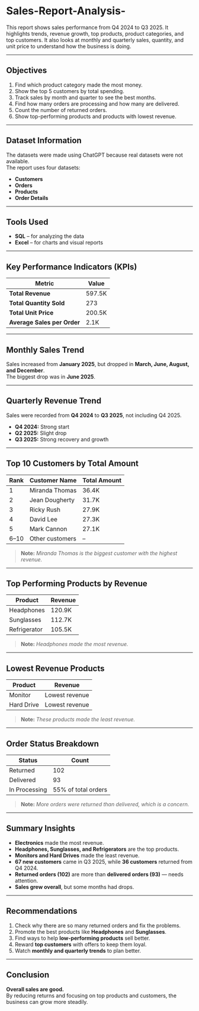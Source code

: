 # Sales-Report-Analysis-
This report shows sales performance from Q4 2024 to Q3 2025. It highlights trends, revenue growth, top products, product categories, and top customers. It also looks at monthly and quarterly sales, quantity, and unit price to understand how the business is doing.

---

##  Objectives
1. Find which product category made the most money.  
2. Show the top 5 customers by total spending.  
3. Track sales by month and quarter to see the best months.  
4. Find how many orders are processing and how many are delivered.  
5. Count the number of returned orders.  
6. Show top-performing products and products with lowest revenue.  

---

## Dataset Information
The datasets were made using ChatGPT because real datasets were not available.  
The report uses four datasets:

- **Customers**  
- **Orders**  
- **Products**  
- **Order Details**

---

##  Tools Used
- **SQL** – for analyzing the data  
- **Excel** – for charts and visual reports  

---

## Key Performance Indicators (KPIs)

| Metric | Value |
|---------|--------|
| **Total Revenue** | 597.5K |
| **Total Quantity Sold** | 273 |
| **Total Unit Price** | 200.5K |
| **Average Sales per Order** | 2.1K |

---

## Monthly Sales Trend
Sales increased from **January 2025**, but dropped in **March, June, August, and December**.  
The biggest drop was in **June 2025**.

---

##  Quarterly Revenue Trend
Sales were recorded from **Q4 2024** to **Q3 2025**, not including Q4 2025.

- **Q4 2024:** Strong start  
- **Q2 2025:** Slight drop  
- **Q3 2025:** Strong recovery and growth  

---

##  Top 10 Customers by Total Amount

| Rank | Customer Name | Total Amount |
|------|----------------|---------------|
| 1 | Miranda Thomas | 36.4K |
| 2 | Jean Dougherty | 31.7K |
| 3 | Ricky Rush | 27.9K |
| 4 | David Lee | 27.3K |
| 5 | Mark Cannon | 27.1K |
| 6–10 | Other customers | – |

> **Note:** *Miranda Thomas is the biggest customer with the highest revenue.*

---

##  Top Performing Products by Revenue

| Product | Revenue |
|----------|----------|
| Headphones | 120.9K |
| Sunglasses | 112.7K |
| Refrigerator | 105.5K |

> **Note:** *Headphones made the most revenue.*

---

## Lowest Revenue Products

| Product | Revenue |
|----------|----------|
| Monitor | Lowest revenue |
| Hard Drive | Lowest revenue |

> **Note:** *These products made the least revenue.*

---

## Order Status Breakdown

| Status | Count |
|---------|--------|
| Returned | 102 |
| Delivered | 93 |
| In Processing | 55% of total orders |

> **Note:** *More orders were returned than delivered, which is a concern.*

---

## Summary Insights
- **Electronics** made the most revenue.  
- **Headphones, Sunglasses, and Refrigerators** are the top products.  
- **Monitors and Hard Drives** made the least revenue.  
- **67 new customers** came in Q3 2025, while **36 customers** returned from Q4 2024.  
- **Returned orders (102)** are more than **delivered orders (93)** — needs attention.  
- **Sales grew overall**, but some months had drops.

---

## Recommendations
1. Check why there are so many returned orders and fix the problems.  
2. Promote the best products like **Headphones** and **Sunglasses**.  
3. Find ways to help **low-performing products** sell better.  
4. Reward **top customers** with offers to keep them loyal.  
5. Watch **monthly and quarterly trends** to plan better.

---

## Conclusion
**Overall sales are good.**  
By reducing returns and focusing on top products and customers, the business can grow more steadily.

